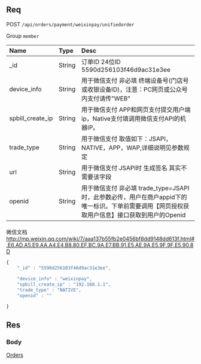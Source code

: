 ## Req

POST `/api/orders/payment/weixinpay/unifiedorder`

Group `member`


| Name             | Type     | Desc                              |
|:-----------------|:---------|:----------------------------------|
| _id              | String   | 订单ID 24位ID 5590d256103f46d9ac31e3ee   |
| device_info      | String   | 用于微信支付 非必填 终端设备号(门店号或收银设备ID)，注意：PC网页或公众号内支付请传"WEB"                         |
| spbill_create_ip | String   | 用于微信支付 APP和网页支付提交用户端ip，Native支付填调用微信支付API的机器IP。                        |
| trade_type       | String   | 用于微信支付 取值如下：JSAPI，NATIVE，APP，WAP,详细说明见参数规定                          |
| url              | String   | 用于微信支付 JSAPI时  生成签名 其实不需要该字段                        |
| openid           | String   | 用于微信支付 非必填 trade_type=JSAPI时，此参数必传，用户在商户appid下的唯一标识。下单前需要调用【网页授权获取用户信息】接口获取到用户的Openid                       |


####
微信文档 http://mp.weixin.qq.com/wiki/7/aaa137b55fb2e0456bf8dd9148dd613f.html#.E6.AD.A5.E9.AA.A4.E4.B8.80.EF.BC.9A.E7.BB.91.E5.AE.9A.E5.9F.9F.E5.90.8D

```js
{
    "_id" : "5590d256103f46d9ac31e3ee",

    "device_info" : "weixinpay",
    "spbill_create_ip" : "192.168.1.1",
    "trade_type" : "NATIVE",
    "openid" : ""

}
```


## Res
### Body




[Orders](../Order)